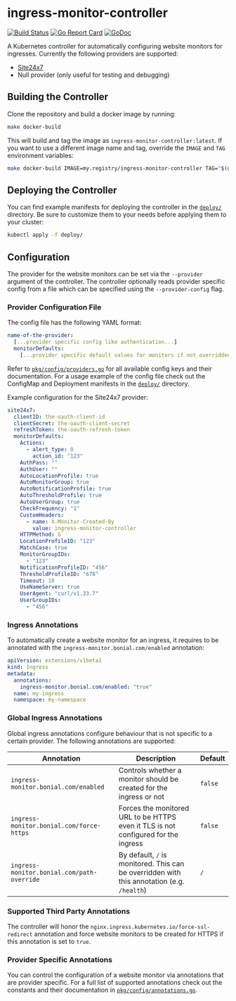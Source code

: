 ingress-monitor-controller
==========================

[![Build Status](https://travis-ci.org/Bonial-International-GmbH/ingress-monitor-controller.svg?branch=master)](https://travis-ci.org/Bonial-International-GmbH/ingress-monitor-controller)
[![Go Report Card](https://goreportcard.com/badge/github.com/Bonial-International-GmbH/ingress-monitor-controller?style=flat)](https://goreportcard.com/report/github.com/Bonial-International-GmbH/ingress-monitor-controller)
[![GoDoc](https://godoc.org/github.com/Bonial-International-GmbH/ingress-monitor-controller?status.svg)](https://godoc.org/github.com/Bonial-International-GmbH/ingress-monitor-controller)

A Kubernetes controller for automatically configuring website monitors for
ingresses. Currently the following providers are supported:

- [Site24x7](https://www.site24x7.com)
- Null provider (only useful for testing and debugging)

Building the Controller
-----------------------

Clone the repository and build a docker image by running:

```sh
make docker-build
```

This will build and tag the image as `ingress-monitor-controller:latest`. If
you want to use a different image name and tag, override the `IMAGE` and `TAG`
environment variables:

```sh
make docker-build IMAGE=my.registry/ingress-monitor-controller TAG="$(git rev-parse HEAD)"
```

Deploying the Controller
------------------------

You can find example manifests for deploying the controller in the
[`deploy/`](deploy/) directory. Be sure to customize them to your needs before
applying them to your cluster:

```sh
kubectl apply -f deploy/
```

Configuration
-------------

The provider for the website monitors can be set via the `--provider` argument
of the controller. The controller optionally reads provider specific config
from a file which can be specified using the `--provider-config` flag.

### Provider Configuration File

The config file has the following YAML format:

```yaml
name-of-the-provider:
  [...provider specific config like authentication...]
  monitorDefaults:
    [...provider specific default values for monitors if not overridden explicitly...]
```

Refer to [`pkg/config/providers.go`](pkg/config/providers.go) for all available
config keys and their documentation. For a usage example of the config file
check out the ConfigMap and Deployment manifests in the [`deploy/`](deploy/)
directory.

Example configuration for the Site24x7 provider:

```yaml
site24x7:
  clientID: the-oauth-client-id
  clientSecret: the-oauth-client-secret
  refreshToken: the-oauth-refresh-token
  monitorDefaults:
    Actions:
      - alert_type: 0
        action_id: "123"
    AuthPass: ""
    AuthUser: ""
    AutoLocationProfile: true
    AutoMonitorGroup: true
    AutoNotificationProfile: true
    AutoThresholdProfile: true
    AutoUserGroup: true
    CheckFrequency: "1"
    CustomHeaders:
      - name: X-Monitor-Created-By
        value: ingress-monitor-controller
    HTTPMethod: G
    LocationProfileID: "123"
    MatchCase: true
    MonitorGroupIDs:
      - "123"
    NotificationProfileID: "456"
    ThresholdProfileID: "678"
    Timeout: 10
    UseNameServer: true
    UserAgent: "curl/v1.33.7"
    UserGroupIDs:
      - "456"
```

### Ingress Annotations

To automatically create a website monitor for an ingress, it requires to be annotated with the `ingress-monitor.bonial.com/enabled` annotation:

```yaml
apiVersion: extensions/v1beta1
kind: Ingress
metadata:
  annotations:
    ingress-monitor.bonial.com/enabled: "true"
  name: my-ingress
  namespace: my-namespace
```

### Global Ingress Annotations

Global ingress annotations configure behaviour that is not specific to a
certain provider. The following annotations are supported:

| Annotation                                 | Description                                                                                | Default   |
| ------------                               | -------------                                                                              | --------- |
| `ingress-monitor.bonial.com/enabled`       | Controls whether a monitor should be created for the ingress or not                        | `false`   |
| `ingress-monitor.bonial.com/force-https`   | Forces the monitored URL to be HTTPS even it TLS is not configured for the ingress         | `false`   |
| `ingress-monitor.bonial.com/path-override` | By default, `/` is monitored. This can be overridden with this annotation (e.g. `/health`) | `/`       |

### Supported Third Party Annotations

The controller will honor the `nginx.ingress.kubernetes.io/force-ssl-redirect`
annotation and force website monitors to be created for HTTPS if this
annotation is set to `true`.

### Provider Specific Annotations

You can control the configuration of a website monitor via annotations that are
provider specific. For a full list of supported annotations check out the
constants and their documentation in
[`pkg/config/annotations.go`](pkg/config/annotations.go).
